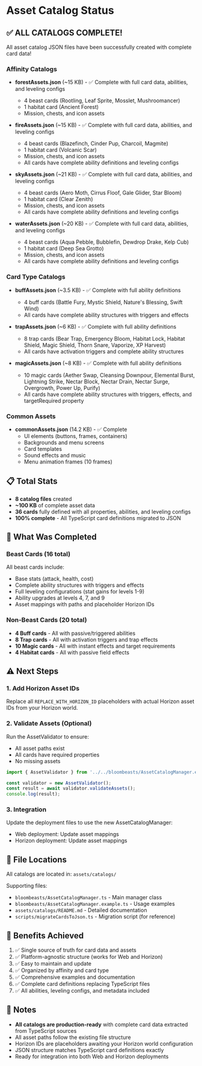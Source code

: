 # Asset Catalog Status

## ✅ ALL CATALOGS COMPLETE!

All asset catalog JSON files have been successfully created with complete card data!

### Affinity Catalogs
- **forestAssets.json** (~15 KB) - ✅ Complete with full card data, abilities, and leveling configs
  - 4 beast cards (Rootling, Leaf Sprite, Mosslet, Mushroomancer)
  - 1 habitat card (Ancient Forest)
  - Mission, chests, and icon assets

- **fireAssets.json** (~15 KB) - ✅ Complete with full card data, abilities, and leveling configs
  - 4 beast cards (Blazefinch, Cinder Pup, Charcoil, Magmite)
  - 1 habitat card (Volcanic Scar)
  - Mission, chests, and icon assets
  - All cards have complete ability definitions and leveling configs

- **skyAssets.json** (~21 KB) - ✅ Complete with full card data, abilities, and leveling configs
  - 4 beast cards (Aero Moth, Cirrus Floof, Gale Glider, Star Bloom)
  - 1 habitat card (Clear Zenith)
  - Mission, chests, and icon assets
  - All cards have complete ability definitions and leveling configs

- **waterAssets.json** (~20 KB) - ✅ Complete with full card data, abilities, and leveling configs
  - 4 beast cards (Aqua Pebble, Bubblefin, Dewdrop Drake, Kelp Cub)
  - 1 habitat card (Deep Sea Grotto)
  - Mission, chests, and icon assets
  - All cards have complete ability definitions and leveling configs

### Card Type Catalogs
- **buffAssets.json** (~3.5 KB) - ✅ Complete with full ability definitions
  - 4 buff cards (Battle Fury, Mystic Shield, Nature's Blessing, Swift Wind)
  - All cards have complete ability structures with triggers and effects

- **trapAssets.json** (~6 KB) - ✅ Complete with full ability definitions
  - 8 trap cards (Bear Trap, Emergency Bloom, Habitat Lock, Habitat Shield, Magic Shield, Thorn Snare, Vaporize, XP Harvest)
  - All cards have activation triggers and complete ability structures

- **magicAssets.json** (~8 KB) - ✅ Complete with full ability definitions
  - 10 magic cards (Aether Swap, Cleansing Downpour, Elemental Burst, Lightning Strike, Nectar Block, Nectar Drain, Nectar Surge, Overgrowth, Power Up, Purify)
  - All cards have complete ability structures with triggers, effects, and targetRequired property

### Common Assets
- **commonAssets.json** (14.2 KB) - ✅ Complete
  - UI elements (buttons, frames, containers)
  - Backgrounds and menu screens
  - Card templates
  - Sound effects and music
  - Menu animation frames (10 frames)

## 📋 Total Stats

- **8 catalog files** created
- **~100 KB** of complete asset data
- **36 cards** fully defined with all properties, abilities, and leveling configs
- **100% complete** - All TypeScript card definitions migrated to JSON

## 🎉 What Was Completed

### Beast Cards (16 total)
All beast cards include:
- Base stats (attack, health, cost)
- Complete ability structures with triggers and effects
- Full leveling configurations (stat gains for levels 1-9)
- Ability upgrades at levels 4, 7, and 9
- Asset mappings with paths and placeholder Horizon IDs

### Non-Beast Cards (20 total)
- **4 Buff cards** - All with passive/triggered abilities
- **8 Trap cards** - All with activation triggers and trap effects
- **10 Magic cards** - All with instant effects and target requirements
- **4 Habitat cards** - All with passive field effects

## ⚠️ Next Steps

### 1. Add Horizon Asset IDs
Replace all `REPLACE_WITH_HORIZON_ID` placeholders with actual Horizon asset IDs from your Horizon world.

### 2. Validate Assets (Optional)
Run the AssetValidator to ensure:
- All asset paths exist
- All cards have required properties
- No missing assets

```typescript
import { AssetValidator } from '../../bloombeasts/AssetCatalogManager.example';

const validator = new AssetValidator();
const result = await validator.validateAssets();
console.log(result);
```

### 3. Integration
Update the deployment files to use the new AssetCatalogManager:
- Web deployment: Update asset mappings
- Horizon deployment: Update asset mappings

## 📁 File Locations

All catalogs are located in: `assets/catalogs/`

Supporting files:
- `bloombeasts/AssetCatalogManager.ts` - Main manager class
- `bloombeasts/AssetCatalogManager.example.ts` - Usage examples
- `assets/catalogs/README.md` - Detailed documentation
- `scripts/migrateCardsToJson.ts` - Migration script (for reference)

## 🎯 Benefits Achieved

1. ✅ Single source of truth for card data and assets
2. ✅ Platform-agnostic structure (works for Web and Horizon)
3. ✅ Easy to maintain and update
4. ✅ Organized by affinity and card type
5. ✅ Comprehensive examples and documentation
6. ✅ Complete card definitions replacing TypeScript files
7. ✅ All abilities, leveling configs, and metadata included

## 📝 Notes

- **All catalogs are production-ready** with complete card data extracted from TypeScript sources
- All asset paths follow the existing file structure
- Horizon IDs are placeholders awaiting your Horizon world configuration
- JSON structure matches TypeScript card definitions exactly
- Ready for integration into both Web and Horizon deployments
